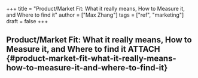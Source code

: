 +++
title = "Product/Market Fit: What it really means, How to Measure it, and Where to find it"
author = ["Max Zhang"]
tags = ["ref", "marketing"]
draft = false
+++

## Product/Market Fit: What it really means, How to Measure it, and Where to find it <span class="tag"><span class="ATTACH">ATTACH</span></span> {#product-market-fit-what-it-really-means-how-to-measure-it-and-where-to-find-it}
